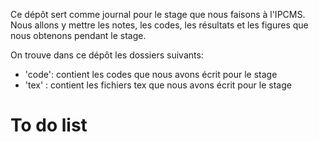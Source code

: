 Ce dépôt sert comme journal pour le stage que nous faisons à l'IPCMS. Nous allons y mettre les notes, les codes, les résultats et les figures que nous obtenons pendant le stage.

On trouve dans ce dépôt les dossiers suivants:
- 'code': contient les codes que nous avons écrit pour le stage
- 'tex' : contient les fichiers tex que nous avons écrit pour le stage


# To do list
